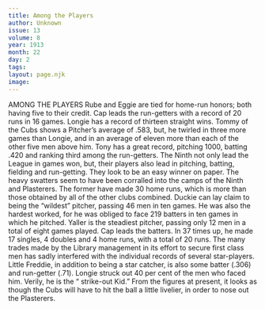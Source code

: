```yaml
---
title: Among the Players
author: Unknown
issue: 13
volume: 8
year: 1913
month: 22
day: 2
tags:
layout: page.njk
image:
---
```

AMONG THE PLAYERS    Rube and Eggie are tied for home-run honors; both having five to their credit. Cap leads the run-getters with a record of 20 runs in 16 games. Longie has a record of thirteen straight wins. Tommy of the Cubs shows a Pitcher’s average of .583, but, he twirled in three more games than Longie, and in an average of eleven more than each of the other five men above him. Tony has a great record, pitching 1000, batting .420 and ranking third among the run-getters. The Ninth not only lead the League in games won, but, their players also lead in pitching, batting, fielding and run-getting. They look to be an easy winner on paper. The heavy swatters seem to have been corralled into the camps of the Ninth and Plasterers. The former have made 30 home runs, which is more than those obtained by all of the other clubs combined. Duckie can lay claim to being the “wildest” pitcher, passing 46 men in ten games. He was also the hardest worked, for he was obliged to face 219 batters in ten games in which he pitched. Yaller is the steadiest pitcher, passing only 12 men in a total of eight games played. Cap leads the batters. In 37 times up, he made 17 singles, 4 doubles and 4 home runs, with a total of 20 runs. The many trades made by the Library management in its effort to secure first class men has sadly interfered with the individual records of several star-players. Little Freddie, in addition to being a star catcher, is also some batter (.306) and run-getter (.71). Longie struck out 40 per cent of the men who faced him. Verily, he is the “ strike-out Kid.” From the figures at present, it looks as though the Cubs will have to hit the ball a little livelier, in order to nose out the Plasterers. 

